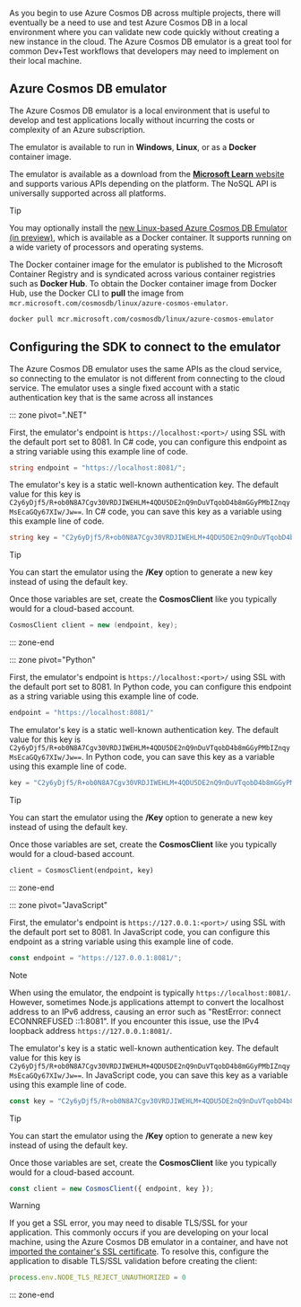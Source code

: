 As you begin to use Azure Cosmos DB across multiple projects, there will eventually be a need to use and test Azure Cosmos DB in a local environment where you can validate new code quickly without creating a new instance in the cloud. The Azure Cosmos DB emulator is a great tool for common Dev+Test workflows that developers may need to implement on their local machine.

## Azure Cosmos DB emulator

The Azure Cosmos DB emulator is a local environment that is useful to develop and test applications locally without incurring the costs or complexity of an Azure subscription.

The emulator is available to run in **Windows**, **Linux**, or as a **Docker** container image.

The emulator is available as a download from the [**Microsoft Learn** website](https://docs.microsoft.com/azure/cosmos-db/local-emulator) and supports various APIs depending on the platform. The NoSQL API is universally supported across all platforms.

> [!TIP]
> You may optionally install the [new Linux-based Azure Cosmos DB Emulator (in preview)](https://learn.microsoft.com/azure/cosmos-db/emulator-linux), which is available as a Docker container. It supports running on a wide variety of processors and operating systems.

The Docker container image for the emulator is published to the Microsoft Container Registry and is syndicated across various container registries such as **Docker Hub**. To obtain the Docker container image from Docker Hub, use the Docker CLI to **pull** the image from ``mcr.microsoft.com/cosmosdb/linux/azure-cosmos-emulator``.

```bash
docker pull mcr.microsoft.com/cosmosdb/linux/azure-cosmos-emulator
```

## Configuring the SDK to connect to the emulator

The Azure Cosmos DB emulator uses the same APIs as the cloud service, so connecting to the emulator is not different from connecting to the cloud service. The emulator uses a single fixed account with a static authentication key that is the same across all instances

::: zone pivot=".NET"

First, the emulator's endpoint is ``https://localhost:<port>/`` using SSL with the default port set to 8081. In C# code, you can configure this endpoint as a string variable using this example line of code.

```csharp
string endpoint = "https://localhost:8081/";
```

The emulator's key is a static well-known authentication key. The default value for this key is ``C2y6yDjf5/R+ob0N8A7Cgv30VRDJIWEHLM+4QDU5DE2nQ9nDuVTqobD4b8mGGyPMbIZnqyMsEcaGQy67XIw/Jw==``. In C# code, you can save this key as a variable using this example line of code.

```csharp
string key = "C2y6yDjf5/R+ob0N8A7Cgv30VRDJIWEHLM+4QDU5DE2nQ9nDuVTqobD4b8mGGyPMbIZnqyMsEcaGQy67XIw/Jw==";
```

> [!TIP]
> You can start the emulator using the **/Key** option to generate a new key instead of using the default key.

Once those variables are set, create the **CosmosClient** like you typically would for a cloud-based account.

```csharp
CosmosClient client = new (endpoint, key);
```

::: zone-end

::: zone pivot="Python"

First, the emulator's endpoint is ``https://localhost:<port>/`` using SSL with the default port set to 8081. In Python code, you can configure this endpoint as a string variable using this example line of code.

```Python
endpoint = "https://localhost:8081/"
```

The emulator's key is a static well-known authentication key. The default value for this key is ``C2y6yDjf5/R+ob0N8A7Cgv30VRDJIWEHLM+4QDU5DE2nQ9nDuVTqobD4b8mGGyPMbIZnqyMsEcaGQy67XIw/Jw==``. In Python code, you can save this key as a variable using this example line of code.

```Python
key = "C2y6yDjf5/R+ob0N8A7Cgv30VRDJIWEHLM+4QDU5DE2nQ9nDuVTqobD4b8mGGyPMbIZnqyMsEcaGQy67XIw/Jw=="
```

> [!TIP]
> You can start the emulator using the **/Key** option to generate a new key instead of using the default key.

Once those variables are set, create the **CosmosClient** like you typically would for a cloud-based account.

```python
client = CosmosClient(endpoint, key)
```

::: zone-end

::: zone pivot="JavaScript"

First, the emulator's endpoint is ``https://127.0.0.1:<port>/`` using SSL with the default port set to 8081. In JavaScript code, you can configure this endpoint as a string variable using this example line of code.

```javascript
const endpoint = "https://127.0.0.1:8081/";
```

> [!NOTE]
> When using the emulator, the endpoint is typically ``https://localhost:8081/``. However, sometimes Node.js applications attempt to convert the localhost address to an IPv6 address, causing an error such as "RestError: connect ECONNREFUSED ::1:8081". If you encounter this issue, use the IPv4 loopback address ``https://127.0.0.1:8081/``.

The emulator's key is a static well-known authentication key. The default value for this key is ``C2y6yDjf5/R+ob0N8A7Cgv30VRDJIWEHLM+4QDU5DE2nQ9nDuVTqobD4b8mGGyPMbIZnqyMsEcaGQy67XIw/Jw==``. In JavaScript code, you can save this key as a variable using this example line of code.

```javascript
const key = "C2y6yDjf5/R+ob0N8A7Cgv30VRDJIWEHLM+4QDU5DE2nQ9nDuVTqobD4b8mGGyPMbIZnqyMsEcaGQy67XIw/Jw==";
```

> [!TIP]
> You can start the emulator using the **/Key** option to generate a new key instead of using the default key.

Once those variables are set, create the **CosmosClient** like you typically would for a cloud-based account.

```javascript
const client = new CosmosClient({ endpoint, key });
```

> [!WARNING]
> If you get a SSL error, you may need to disable TLS/SSL for your application. This commonly occurs if you are developing on your local machine, using the Azure Cosmos DB emulator in a container, and have not [imported the container's SSL certificate](https://learn.microsoft.com/azure/cosmos-db/how-to-develop-emulator?tabs=windows%2Cjavascript&pivots=api-nosql#import-the-emulators-tlsssl-certificate). To resolve this, configure the application to disable TLS/SSL validation before creating the client:
>
>
> ```javascript
> process.env.NODE_TLS_REJECT_UNAUTHORIZED = 0
> ```
>

::: zone-end
